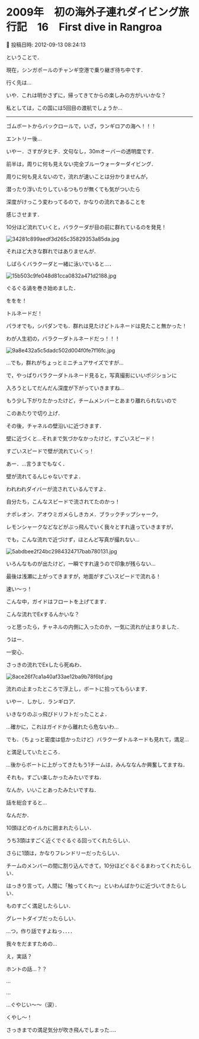 # 2009年　初の海外子連れダイビング旅行記　16　First dive in Rangroa

📅 投稿日時: 2012-09-13 08:24:13

ということで．


現在，シンガポールのチャンギ空港で乗り継ぎ待ち中です．





行く先は…


いや．これは明かさずに，帰ってきてからの楽しみの方がいいかな？


私としては，この国には5回目の渡航でしょうか…


-----





ゴムボートからバックロールで，いざ，ランギロアの海へ！！！





エントリー後…


いやー．さすがタヒチ．文句なし，30mオーバーの透明度です．


前半は，周りに何も見えない完全ブルーウォーターダイビング．


周りに何も見えないので，流れが速いことは分かりませんが，


潜ったり浮いたりしているつもりが無くても気がついたら


深度がけっこう変わってるので，かなりの流れであることを


感じさせます．





10分ほど流れていくと，バラクーダが目の前に群れているのを発見！




![34281c899aedf3d265c35829353a85da.jpg](images/34281c899aedf3d265c35829353a85da.jpg)




それほど大きな群れではありませんが．


しばらくバラクーダと一緒に泳いでいると…．




![15b503c9fe048d81cca0832a471d2188.jpg](images/15b503c9fe048d81cca0832a471d2188.jpg)




ぐるぐる渦を巻き始めました．


ををを！


トルネードだ！


パラオでも，シパダンでも．群れは見たけどトルネードは見たこと無かった！


わが人生初の，バラクーダトルネードだっ！！！




![9a8e432a5c5dadc502d004f0fe7f16fc.jpg](images/9a8e432a5c5dadc502d004f0fe7f16fc.jpg)




…でも，群れがちょっとミニチュアサイズですが…





で，やっぱりバラクーダトルネード見ると，写真撮影にいいポジションに


入ろうとしてだんだん深度が下がっていきますね…


もう少し下がりたかったけど，チームメンバーとあまり離れられないので


このあたりで切り上げ．





その後，チャネルの壁沿いに近づきます．


壁に近づくと…それまで気づかなかったけど，すごいスピード！


すごいスピードで壁が流れていくっ！


あー．…言うまでもなく．


壁が流れてるんじゃないですよ．


われわれダイバーが流されているんですよ．





自分たち，こんなスピードで流されてたのかっ！


ナポレオン．アオウミガメらしきカメ．ブラックチップシャーク，


レモンシャークなどなどがぶっ飛んでいく我々とすれ違っていきますが，


でも，こんな流れで近づけず，ほとんど写真が撮れない…




![5abdbee2f24bc2984324717bab780131.jpg](images/5abdbee2f24bc2984324717bab780131.jpg)




いろんなものが出たけど，一瞬ですれ違うので印象が残らない…


最後は浅瀬に上がってきますが，地面がすごいスピードで流れる！


速い～っ！





こんな中，ガイドはフロートを上げてます．


こんな流れでExするんかいな？


っと思ったら，チャネルの内側に入ったのか，一気に流れが止まりました．


うはー．


一安心．


さっきの流れでExしたら死ぬわ．




![8ace26f7ca1a40af33ae12ba9b78f6bf.jpg](images/8ace26f7ca1a40af33ae12ba9b78f6bf.jpg)




流れの止まったところで浮上し，ボートに拾ってもらいます．





いやー．しかし．ランギロア．


いきなりのぶっ飛びドリフトだったことよ．


…確かに，これはガイドから離れたら危ないわ…





でも．（ちょっと密度は低かったけど）バラクーダトルネードも見れて，満足…





と満足していたところ．


…後からボートに上がってきたもう1チームは，みんななんか興奮してますね．


それも，すごい楽しかったみたいですね．


なんか，いいことあったみたいですね．


話を総合すると…





なんだか．


10頭ほどのイルカに囲まれたらしい．


うち3頭はすごく近くでぐるぐる回ってくれたらしい．


さらに1頭は，かなりフレンドリーだったらしい．


チームのメンバーの間に割り込んできて，10分ほどぐるぐるまわってくれたらしい．


はっきり言って，人間に「触ってくれ～」といわんばかりに近づいてきたらしい．


ものすごく満足したらしい．


グレートダイブだったらしい．





…つ，作り話ですよねっ．．．．


我々をだますための…


え，実話？


ホントの話…？？


…


…


…ぐやじい～～（涙）．


くやし～！


さっきまでの満足気分が吹き飛んでしまった…．
